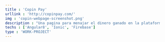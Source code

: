 ```yaml
---
title : 'Copin Pay'
urllink : 'http://copinpay.com/'
img : 'copin-webpage-screenshot.png'
description : "Una pagina para menajar el dinero ganado en la plataforma de 'historias' Copin's"
techs : ['Angular8', 'Ionic', 'Firebase']
type : 'WORK-PROJECT'
---
```

